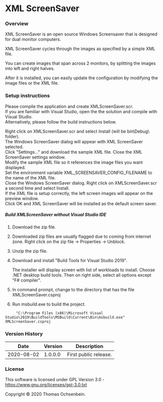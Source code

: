 # XML ScreenSaver


### Overview

XML ScreenSaver is an open source Windows Screensaver that is designed for dual monitor computers.

XML ScreenSaver cycles through the images as specified by a simple XML file.

You can create images that span across 2 monitors, by splitting the images into left and right halves.

After it is installed, you can easily update the configuration by modifying the image files or the XML file.


### Setup instructions

Please compile the application and create XMLScreenSaver.scr.  
If you are familiar with Visual Studio, open the the solution and compile with Visual Studio.  
Alternatively, please follow the build instructions below.

Right click on XMLScreenSaver.scr and select Install (will be bin\Debug\ folder).  
The Windows ScreenSaver dialog will appear with XML ScreenSaver selected.  
Click "Settings..." and download the sample XML file. Close the XML ScreenSaver settings window.  
Modify the sample XML file so it references the image files you want displayed.  
Set the environment variable XML_SCREENSAVER_CONFIG_FILENAME to the name of the XML file.  
Close the Windows ScreenSaver dialog. Right click on XMLScreenSaver.scr a second time and select Install.  
If the XML file is setup correctly, the left screen images will appear on the preview window.  
Click OK and XML ScreenSaver will be installed as the default screen saver.


##### Build XMLScreenSaver without Visual Studio IDE

1.  Download the zip file.

2.  Downloaded zip files are usually flagged due to coming from internet zone.
    Right click on the zip file -> Properties -> Unblock.

3.  Unzip the zip file.

4.  Download and install "Build Tools for Visual Studio 2019".

    The installer will display screen with list of workloads to install.
    Choose .NET desktop build tools.
    Then on right side, select all options except "F# compiler".
    
6.  In command prompt, change to the directory that has the file XMLScreenSaver.csproj

7.  Run msbuild.exe to build the project.

~~~~
     "C:\Program Files (x86)\Microsoft Visual Studio\2019\BuildTools\MSBuild\Current\Bin\msbuild.exe" XMLScreenSaver.csproj
~~~~


### Version History

| Date       | Version   | Description                                          |
|------------|-----------|------------------------------------------------------|
| 2020-08-02 | 1.0.0.0   | First public release.                                |


### License

This software is licensed under GPL Version 3.0 - https://www.gnu.org/licenses/gpl-3.0.txt

Copyright © 2020 Thomas Ochsenbein.
